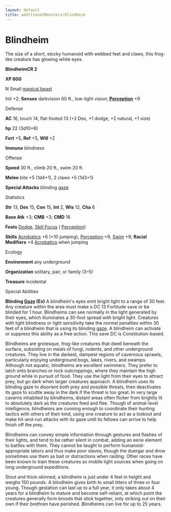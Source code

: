 ```yaml
---
layout: default
title: additionalMonsters/blindheim
---
```

# Blindheim

The size of a short, stocky humanoid with webbed feet and claws, this frog-like creature has glowing white eyes.

**BlindheimCR 2**

**XP 600**

N Small [magical beast](monsters/creatureTypes#_magical-beast)

Init +2; **Senses** darkvision 60 ft., low-light vision; **[Perception](additionalMonsters/../skills/perception#_perception)** +9

Defense

**AC** 16, touch 14, flat-footed 13 (+2 Dex, +1 dodge, +2 natural, +1 size)

**hp** 22 (3d10+6)

**Fort** +5, **Ref** +5, **Will** +2

**Immune** blindness

Offense

**Speed** 30 ft., climb 20 ft., swim 20 ft.

**Melee** bite +5 (1d4+1), 2 claws +5 (1d3+1)

**Special Attacks** blinding [gaze](monsters/universalMonsterRules#_gaze)

Statistics

**Str** 13, **Dex** 15, **Con** 15, **Int** 2, **Wis** 12, **Cha** 6

**Base Atk** +3; **CMB** +3; **CMD** 16

**Feats** [Dodge](additionalMonsters/../feats#_dodge), [Skill Focus](additionalMonsters/../feats#_skill-focus) ( [Perception](additionalMonsters/../skills/perception#_perception))

**Skills** [Acrobatics](additionalMonsters/../skills/acrobatics#_acrobatics) +6 (+10 jumping), [Perception](additionalMonsters/../skills/perception#_perception) +9, [Swim](additionalMonsters/../skills/swim#_swim) +9; **Racial Modifiers** +4 [Acrobatics](additionalMonsters/../skills/acrobatics#_acrobatics) when jumping

Ecology

**Environment** any underground

**Organization** solitary, pair, or family (3–5)

**Treasure** incidental

Special Abilities

**Blinding [Gaze](monsters/universalMonsterRules#_gaze) (Ex)** A blindheim's eyes emit bright light to a range of 30 feet. Any creature within the area must make a DC 13 Fortitude save or be blinded for 1 hour. Blindheims can see normally in the light generated by their eyes, which illuminates a 30-foot spread with bright light. Creatures with light blindness or light sensitivity take the normal penalties within 30 feet of a blindheim that is using its blinding [gaze](monsters/universalMonsterRules#_gaze). A blindheim can activate or suppress this ability as a free action. This save DC is Constitution-based.

Blindheims are grotesque, frog-like creatures that dwell beneath the surface, subsisting on meals of fungi, rodents, and other underground creatures. They live in the darkest, dampest regions of cavernous sprawls, particularly enjoying underground bogs, lakes, rivers, and swamps. Although not aquatic, blindheims are excellent swimmers. They prefer to latch onto branches or rock outcroppings, where they maintain the high ground while in pursuit of food. They use the light from their eyes to attract prey, but go dark when larger creatures approach. A blindheim uses its blinding gaze to disorient both prey and possible threats, then deactivates its gaze to scuttle away in the dark if the threat is too great. In very large caverns inhabited by blindheims, distant areas often flicker from brightly lit to absolutely dark as the creatures feed and flee. Though of animal-level intelligence, blindheims are cunning enough to coordinate their hunting tactics with others of their kind, using one creature to act as a lookout and make hit-and-run attacks with its gaze until its fellows can arrive to help finish off the prey.

Blindheims can convey simple information through gestures and flashes of their lights, and tend to be rather silent in combat, adding an eerie element to battles with them. They cannot be taught to perform humanoid-appropriate labors and thus make poor slaves, though the duergar and drow sometimes use them as bait or distractions when raiding. Other races have been known to train these creatures as mobile light sources when going on long underground expeditions.

Stout and thick-skinned, a blindheim is just under 4 feet in height and weighs 150 pounds. A blindheim gives birth to small litters of three or four young. Though gestation can last up to a full year, it only takes about 4 years for a blindheim to mature and become self-reliant, at which point the creatures generally form broods that stick together, only striking out on their own if their brethren have perished. Blindheims can live for up to 25 years.

